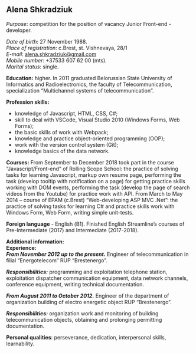 ## Alena Shkradziuk ##

*Purpose*: competition for the position of vacancy Junior Front-end - developer.

*Date of birth*: 27 November 1988.    
*Place of registration*: c.Brest, st. Vishnevaya, 28/1   
*E-mail*: alena.shkradziuk@gmail.com  
*Mobile number*: +37533 607 62 00 (mts).  
*Marital status*: single.  

**Education:** higher. 
In 2011 graduated Belorussian State University of Informatics and Radioelectronics, the faculty of Telecommunication, specialization “Multichannel systems of telecommunication”.
 
**Profession skills:**
- knowledge of Javascript, HTML, CSS, С#;
- skill to deal with VSCode, Visual Studio 2010 (Windows Forms, Web Forms);
- the basic skills of work with Webpack;
- knowledge and practice object-oriented programming (ООP);
- work with the version control system (Git);
- knowledge basics of the data network.

**Courses:**
From September to December 2018 took part in the course “Javascript/Front-end” of Rolling Scope School:
the practice of solving tasks for learning Javascript, markup own resume page,  performing the task (develop tooltip with  notification on a page) for getting practice skills working with DOM events, performing the task (develop the page of search videos from the Youtube) for  practice work with API.
From March to May 2014 – course of EPAM (c.Brest) “Web-developing ASP MVC .Net”:
the practice of solving tasks for learning C# and practice skills work with Windows Form, Web Form, writing simple unit-tests.

**Foreign language** - English (В1).
Finished English  Streamline’s courses of Pre-Intermediate (2017) and Intermediate (2017-2018).
 
**Additional information:**  
**Experience:**  
***From November 2012 up to the present.***
Engineer of telecommunication in filial “Energotelecom” RUP “Brestenergo”.

***Responsibilities:*** programming and exploitation telephone station, exploitation dispatcher communication equipment, data network channels, conference equipment, writing technical documentation. 

***From August 2011 to October 2012.***
Engineer of the department of organization building of electro energetic object RUP “Brestenergo”.

***Responsibilities:*** organization work and monitoring of building telecommunication objects, obtaining and prolonging permitting documentation.

**Personal qualities**: perseverance, dedication, interpersonal skills, learnability.

